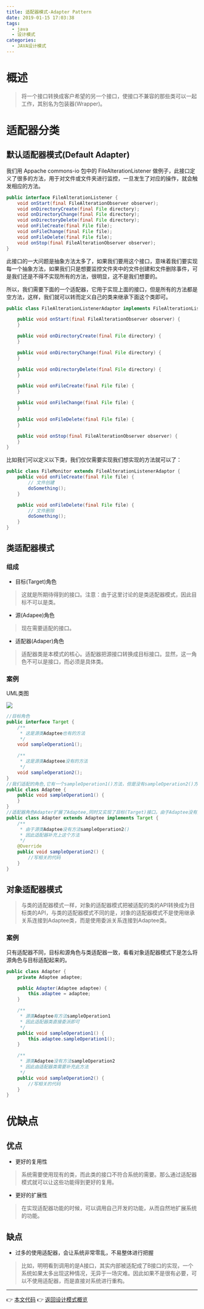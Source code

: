 ```yaml
---
title: 适配器模式-Adapter Pattern
date: 2019-01-15 17:03:38
tags:
  - java
  - 设计模式
categories: 
  - JAVA设计模式
---
```


# 概述
> 将一个接口转换成客户希望的另一个接口，使接口不兼容的那些类可以一起工作，其别名为包装器(Wrapper)。

<!-- more -->

# 适配器分类

## 默认适配器模式(Default Adapter)

我们用 Appache commons-io 包中的 FileAlterationListener 做例子，此接口定义了很多的方法，用于对文件或文件夹进行监控，一旦发生了对应的操作，就会触发相应的方法。

```java
public interface FileAlterationListener {
    void onStart(final FileAlterationObserver observer);
    void onDirectoryCreate(final File directory);
    void onDirectoryChange(final File directory);
    void onDirectoryDelete(final File directory);
    void onFileCreate(final File file);
    void onFileChange(final File file);
    void onFileDelete(final File file);
    void onStop(final FileAlterationObserver observer);
}
```

此接口的一大问题是抽象方法太多了，如果我们要用这个接口，意味着我们要实现每一个抽象方法，如果我们只是想要监控文件夹中的文件创建和文件删除事件，可是我们还是不得不实现所有的方法，很明显，这不是我们想要的。

所以，我们需要下面的一个适配器，它用于实现上面的接口，但是所有的方法都是空方法，这样，我们就可以转而定义自己的类来继承下面这个类即可。

```java
public class FileAlterationListenerAdaptor implements FileAlterationListener {

    public void onStart(final FileAlterationObserver observer) {
    }

    public void onDirectoryCreate(final File directory) {
    }

    public void onDirectoryChange(final File directory) {
    }

    public void onDirectoryDelete(final File directory) {
    }

    public void onFileCreate(final File file) {
    }

    public void onFileChange(final File file) {
    }

    public void onFileDelete(final File file) {
    }

    public void onStop(final FileAlterationObserver observer) {
    }
}
```

比如我们可以定义以下类，我们仅仅需要实现我们想实现的方法就可以了：

```java
public class FileMonitor extends FileAlterationListenerAdaptor {
    public void onFileCreate(final File file) {
        // 文件创建
        doSomething();
    }

    public void onFileDelete(final File file) {
        // 文件删除
        doSomething();
    }
}
```

## 类适配器模式

### 组成

- 目标(Target)角色
> 这就是所期待得到的接口。注意：由于这里讨论的是类适配器模式，因此目标不可以是类。
- 源(Adapee)角色
> 现在需要适配的接口。
- 适配器(Adaper)角色
> 适配器类是本模式的核心。适配器把源接口转换成目标接口。显然，这一角色不可以是接口，而必须是具体类。

### 案例

UML类图

![](https://i.imgur.com/9iriQ74.png)

```java
//目标角色
public interface Target {
    /**
     * 这是源类Adaptee也有的方法
     */
    void sampleOperation1();

    /**
     * 这是源类Adapteee没有的方法
     */
    void sampleOperation2();
}
//我们适配的角色,它有一个sampleOperation1()方法，但是没有sampleOperation2()方法
public class Adaptee {
    public void sampleOperation1() {
    }
}
//适配器角色Adapter扩展了Adaptee,同时又实现了目标(Target)接口。由于Adaptee没有提供sampleOperation2()方法，而目标接口又要求这个方法，因此适配器角色Adapter实现了这个方法。
public class Adapter extends Adaptee implements Target {
    /**
     * 由于源类Adaptee没有方法sampleOperation2()
     * 因此适配器补充上这个方法
     */
    @Override
    public void sampleOperation2() {
        //写相关的代码
    }
}
```

## 对象适配器模式

> 与类的适配器模式一样，对象的适配器模式把被适配的类的API转换成为目标类的API，与类的适配器模式不同的是，对象的适配器模式不是使用继承关系连接到Adaptee类，而是使用委派关系连接到Adaptee类。

### 案例

只有适配器不同，目标和源角色与类适配器一致，看看对象适配器模式下是怎么将源角色与目标适配起来的。

```java
public class Adapter {
    private Adaptee adaptee;

    public Adapter(Adaptee adaptee) {
        this.adaptee = adaptee;
    }

    /**
     * 源类Adaptee有方法sampleOperation1
     * 因此适配器类直接委派即可
     */
    public void sampleOperation1() {
        this.adaptee.sampleOperation1();
    }

    /**
     * 源类Adaptee没有方法sampleOperation2
     * 因此由适配器类需要补充此方法
     */
    public void sampleOperation2() {
        //写相关的代码
    }
}
```

# 优缺点

## 优点

- 更好的复用性
> 系统需要使用现有的类，而此类的接口不符合系统的需要。那么通过适配器模式就可以让这些功能得到更好的复用。
- 更好的扩展性
> 在实现适配器功能的时候，可以调用自己开发的功能，从而自然地扩展系统的功能。

## 缺点

- 过多的使用适配器，会让系统非常零乱，不易整体进行把握
> 比如，明明看到调用的是A接口，其实内部被适配成了B接口的实现，一个系统如果太多出现这种情况，无异于一场灾难。因此如果不是很有必要，可以不使用适配器，而是直接对系统进行重构。

---
👉 [本文代码](https://github.com/gcdd1993/java-design-pattern/tree/master/src/main/java/adapterPattern)
👉 [返回设计模式概览](../../设计模式概览)